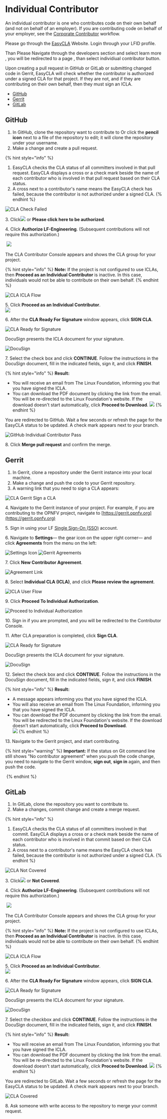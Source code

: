 # Individual Contributor

An individual contributor is one who contributes code on their own behalf (and not on behalf of an employer). If you are contributing code on behalf of your employer, see the [Corporate Contributor](corporate-contributor.md) workflow.

Please go through the [EasyCLA](https://easycla.lfx.linuxfoundation.org/#/) Website.
Login through your LFID profile.

Than Please Navigate through the developers section and select learn more , you will be redirected to a page , than select individiual contributor button.

Upon creating a pull request in GitHub or GitLab or submitting changed code in Gerrit, EasyCLA will check whether the contributor is authorized under a signed CLA for that project. If they are not, and if they are contributing on their own behalf, then they must sign an ICLA.

* [GitHub](individual-contributor.md#github)
* [Gerrit](individual-contributor.md#gerrit)
* [GitLab](individual-contributor.md#gitlab)

## GitHub

1. In GitHub, clone the repository want to contribute to Or click the **pencil icon** next to a file of the repository to edit; it will clone the repository under your username.
2. Make a change and create a pull request.

{% hint style="info" %}
1. EasyCLA checks the CLA status of all committers involved in that pull request. EasyCLA displays a cross or a check mark beside the name of each contributor who is involved in that pull request based on their CLA status.
2. A cross next to a contributor's name means the EasyCLA check has failed, because the contributor is not authorized under a signed CLA.
{% endhint %}

![CLA Check Failed](<../../../.gitbook/assets/cla github individual check fail.png>)

3\. Click![](<../../../.gitbook/assets/lfx easycla.png>) or **Please click here to be authorized**.

4\. Click **Authorize LF-Engineering**. (Subsequent contributions will not require this authorization.)

​ ![](<../../../.gitbook/assets/Authorize Linux Foundation EasyCLA.png>) ​

The CLA Contributor Console appears and shows the CLA group for your project.

{% hint style="info" %}
**Note:** If the project is not configured to use ICLAs, then **Proceed as an Individual Contributor** is inactive. In this case, individuals would not be able to contribute on their own behalf.
{% endhint %}

![CLA ICLA Flow](<../../../.gitbook/assets/cla icla flow.png>)

5\. Click **Proceed as an Individual Contributor**.\
![](<../../../.gitbook/assets/preparing cla.png>)

6\. After the **CLA Ready For Signature** window appears, click **SIGN CLA**.

![CLA Ready for Signature](<../../../.gitbook/assets/cla ready for signature.png>)

DocuSign presents the ICLA document for your signature.

![DocuSign](<../../../.gitbook/assets/docusign icla flow.png>)

7\. Select the check box and click **CONTINUE**. Follow the instructions in the DocuSign document, fill in the indicated fields, sign it, and click **FINISH**.

{% hint style="info" %}
**Result:**

* You will receive an email from The Linux Foundation, informing you that you have signed the ICLA.
* You can download the PDF document by clicking the link from the email. You will be re-directed to the Linux Foundation's website. If the download doesn't start automatically, click **Proceed to Download**. ![](<../../../.gitbook/assets/proceed to download icla.png>)
{% endhint %}

You are redirected to GitHub. Wait a few seconds or refresh the page for the EasyCLA status to be updated. A check mark appears next to your branch.

![GitHub Individual Contributor Pass](../../../.gitbook/assets/cla-github-individual-contributor-pass.png)

8\. Click **Merge pull request** and confirm the merge.

## Gerrit

1. In Gerrit, clone a repository under the Gerrit instance into your local machine.
2. Make a change and push the code to your Gerrit repository.
3. A warning link that you need to sign a CLA appears:

![CLA Gerrit Sign a CLA](../../../.gitbook/assets/cla-gerrit-sign-a-cla.png)

4\. Navigate to the Gerrit instance of your project. For example, if you are contributing to the OPNFV project, navigate to [https://gerrit.opnfv.org](https://gerrit.opnfv.org)​

5\. Sign in using your LF [Single Sign-On (SSO)](https://docs.linuxfoundation.org/lfx/sso/create-an-account) account.

6\. Navigate to **Settings**— the gear icon on the upper right corner— and click **Agreements** from the menu on the left:

​![Settings Icon](../../../.gitbook/assets/settings-icon.png)​ ​![Gerrit Agreements](../../../.gitbook/assets/agreements.png)​

7\. Click **New Contributor Agreement**.

![Agreement Link](../../../.gitbook/assets/agreement-link.png)

8\. Select **Individual CLA (ICLA)**, and click **Please review the agreement**.

![ICLA User Flow](<../../../.gitbook/assets/icla flow.png>)

9\. Click **Proceed To Individual Authorization**.

![Proceed to Individual Authorization](<../../../.gitbook/assets/proceed to individual authorization.png>)

10\. Sign in if you are prompted, and you will be redirected to the Contributor Console.

11\. After CLA preparation is completed, click **Sign CLA**.

![CLA Ready for Signature](<../../../.gitbook/assets/cla ready for signature.png>)

DocuSign presents the ICLA document for your signature.

![DocuSign](<../../../.gitbook/assets/docusign icla flow.png>)

12\. Select the check box and click **CONTINUE**. Follow the instructions in the DocuSign document, fill in the indicated fields, sign it, and click **FINISH**.

{% hint style="info" %}
**Result:**

* A message appears informing you that you have signed the ICLA.
* You will also receive an email from The Linux Foundation, informing you that you have signed the ICLA.
* You can download the PDF document by clicking the link from the email. You will be redirected to the Linux Foundation's website. If the download doesn't start automatically, click **Proceed to Download**.\
  ![](<../../../.gitbook/assets/proceed to download icla.png>)
{% endhint %}

13\. Navigate to the Gerrit project, and start contributing.

{% hint style="warning" %}
**Important:** If the status on Git command line still shows "No contributor agreement" when you push the code change, you need to navigate to the Gerrit window, **sign out**, **sign in** again, and then push the code.

<img src="../../../.gitbook/assets/signout gerrit.png" alt="" data-size="original">
{% endhint %}

## GitLab

1. In GitLab, clone the repository you want to contribute to.
2. Make a changes, commit change and create a merge request.

{% hint style="info" %}
1. EasyCLA checks the CLA status of all committers involved in that commit. EasyCLA displays a cross or a check mark beside the name of each contributor who is involved in that commit based on their CLA status.
2. A cross next to a contributor's name means the EasyCLA check has failed, because the contributor is not authorized under a signed CLA.
{% endhint %}

![CLA Not Covered](<../../../.gitbook/assets/cla not covered.png>)

3\. Click![](<../../../.gitbook/assets/lfx easycla.png>) or **Not Covered**.

4\. Click **Authorize LF-Engineering**. (Subsequent contributions will not require this authorization.)

​ ![](<../../../.gitbook/assets/Authorize Linux Foundation EasyCLA.png>) ​

The CLA Contributor Console appears and shows the CLA group for your project.

{% hint style="info" %}
**Note:** If the project is not configured to use ICLAs, then **Proceed as an Individual Contributor** is inactive. In this case, individuals would not be able to contribute on their own behalf.
{% endhint %}

![CLA ICLA Flow](<../../../.gitbook/assets/cla icla flow.png>)

5\. Click **Proceed as an Individual Contributor**.\
![](<../../../.gitbook/assets/preparing cla.png>)

6\. After the **CLA Ready For Signature** window appears, click **SIGN CLA**.

![CLA Ready for Signature](<../../../.gitbook/assets/cla ready for signature.png>)

DocuSign presents the ICLA document for your signature.

![DocuSign](<../../../.gitbook/assets/docusign icla flow.png>)

7\. Select the checkbox and click **CONTINUE**. Follow the instructions in the DocuSign document, fill in the indicated fields, sign it, and click **FINISH**.

{% hint style="info" %}
**Result:**

* You will receive an email from The Linux Foundation, informing you that you have signed the ICLA.
* You can download the PDF document by clicking the link from the email. You will be re-directed to the Linux Foundation's website. If the download doesn't start automatically, click **Proceed to Download**. ![](<../../../.gitbook/assets/proceed to download icla.png>)
{% endhint %}

You are redirected to GitLab. Wait a few seconds or refresh the page for the EasyCLA status to be updated. A check mark appears next to your branch.

![CLA Covered](<../../../.gitbook/assets/cla covered.png>)

8\. Ask someone with write access to the repository to merge your commit request.
